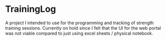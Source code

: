 # TrainingLog
A project I intended to use for the programming and tracking of strength training sessions.
Currently on hold since I felt that the UI for the web portal was not viable compared to just using excel sheets / physical notebook.
